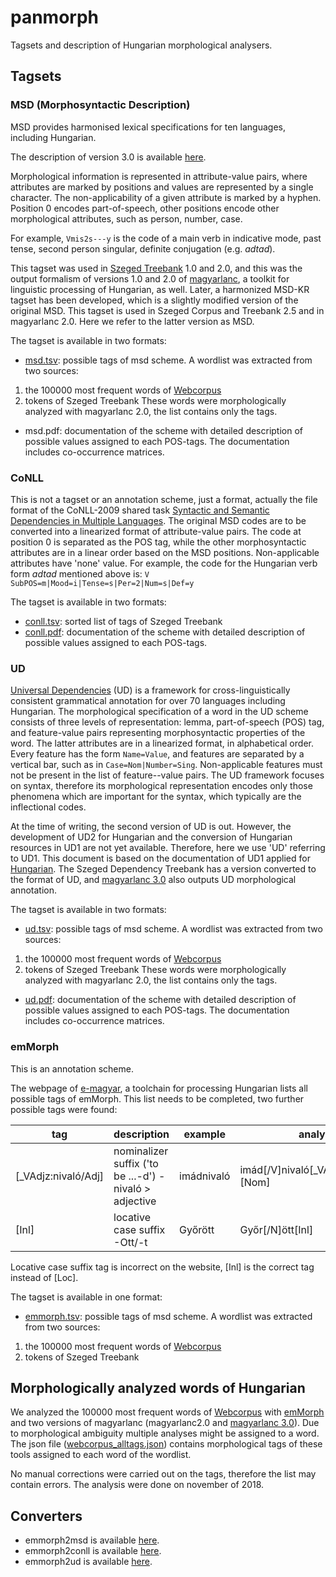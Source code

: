 # panmorph
Tagsets and description of Hungarian morphological analysers. 


## Tagsets

### MSD (Morphosyntactic Description)

MSD provides harmonised lexical specifications for ten languages, including Hungarian. 

The description of version 3.0 is available [here](http://nl.ijs.si/ME/Vault/V3/msd/html/).

Morphological information is represented in attribute-value pairs, where attributes are marked by positions and values are represented by a single character. The non-applicability of a given attribute is marked by a hyphen. Position 0 encodes part-of-speech, other positions encode other morphological attributes, such as person, number, case. 

For example, `Vmis2s---y` is the code of a main verb in indicative mode, past tense, second person singular, definite conjugation (e.g. _adtad_).

This tagset was used in [Szeged Treebank](http://rgai.inf.u-szeged.hu/index.php?lang=en&page=SzegedTreebank) 1.0 and 2.0, and this was the output formalism of versions 1.0 and 2.0 of [magyarlanc](http://rgai.inf.u-szeged.hu/index.php?lang=en&page=magyarlanc), a toolkit for linguistic processing of Hungarian, as well. Later, a harmonized MSD-KR tagset has been developed, which is a slightly modified version of the original MSD. This tagset is used in Szeged Corpus and Treebank 2.5 and in magyarlanc 2.0. Here we refer to the latter version as MSD. 

The tagset is available in two formats:

* [msd.tsv](msd.tsv): possible tags of msd scheme. A wordlist was extracted from two sources:
1. the 100000 most frequent words of [Webcorpus](http://mokk.bme.hu/resources/webcorpus/)
1. tokens of Szeged Treebank
These words were morphologically analyzed with magyarlanc 2.0, the list contains only the tags.
* msd.pdf: documentation of the scheme with detailed description of possible values assigned to each POS-tags. The documentation includes co-occurrence matrices.

### CoNLL

This is not a tagset or an annotation scheme, just a format, actually the file format of the CoNLL-2009 shared task [Syntactic and Semantic Dependencies in Multiple Languages](http://aclweb.org/anthology/W09-1201). The original MSD codes are to be converted into a linearized format of attribute-value pairs. The code at position 0 is separated as the POS tag, while the other morphosyntactic attributes are in a linear order based on the MSD positions. Non-applicable attributes have 'none' value. For example, the code for the Hungarian verb form _adtad_ mentioned above is: `V SubPOS=m|Mood=i|Tense=s|Per=2|Num=s|Def=y`

The tagset is available in two formats:

* [conll.tsv](conll.tsv): sorted list of tags of Szeged Treebank
* [conll.pdf](panmorph_conll.pdf): documentation of the scheme with detailed description of possible values assigned to each POS-tags.

### UD

[Universal Dependencies](http://universaldependencies.org) (UD) is a framework for cross-linguistically consistent grammatical annotation for over 70 languages including Hungarian. The morphological specification of a word in the UD scheme consists of three levels of representation: lemma, part-of-speech (POS) tag, and feature-value pairs representing morphosyntactic properties of the word. The latter attributes are in a linearized format, in alphabetical order. Every feature has the form `Name=Value`, and features are separated by a vertical bar, such as in `Case=Nom|Number=Sing`. Non-applicable features must not be present in the list of feature--value pairs. The UD framework focuses on syntax, therefore its morphological representation encodes only those phenomena which are important for the syntax, which typically are the inflectional codes. 

At the time of writing, the second version of UD is out. However, the development of UD2 for Hungarian and the conversion of Hungarian resources in UD1 are not yet available. Therefore, here we use 'UD' referring to UD1. This document is based on the documentation of UD1 applied for [Hungarian](https://universaldependencies.org/docsv1/index.html#hu). The Szeged Dependency Treebank has a version converted to the format of UD, and [magyarlanc 3.0](http://rgai.inf.u-szeged.hu/index.php?lang=en&page=magyarlanc) also outputs UD morphological annotation.

The tagset is available in two formats:

* [ud.tsv](ud.tsv): possible tags of msd scheme. A wordlist was extracted from two sources:
1. the 100000 most frequent words of [Webcorpus](http://mokk.bme.hu/resources/webcorpus/)
1. tokens of Szeged Treebank
These words were morphologically analyzed with magyarlanc 2.0, the list contains only the tags.
* [ud.pdf](panmorph_ud.pdf): documentation of the scheme with detailed description of possible values assigned to each POS-tags. The documentation includes co-occurrence matrices.

### emMorph

This is an annotation scheme.

The webpage of [e-magyar](https://e-magyar.hu/en/textmodules/emmorph_codelist), a toolchain for processing Hungarian lists all possible tags of emMorph. This list needs to be completed, two further possible tags were found:

| tag | description | example | analysis |
------|-------------|----------|---------|
| [_VAdjz:nivaló/Adj] | nominalizer suffix ('to be ...-d') -nivaló > adjective | imádnivaló | imád[/V]nivaló[_VAdjz:nivaló/Adj][Nom] |
| [Inl] | locative case suffix -Ott/-t	| Győrött |	Győr[/N]ött[Inl] |

Locative case suffix tag is incorrect on the website, [Inl] is the correct tag instead of [Loc].

The tagset is available in one format:

* [emmorph.tsv](emmorph.tsv): possible tags of msd scheme. A wordlist was extracted from two sources:
1. the 100000 most frequent words of [Webcorpus](http://mokk.bme.hu/resources/webcorpus/)
1. tokens of Szeged Treebank

## Morphologically analyzed words of Hungarian

We analyzed the 100000 most frequent words of [Webcorpus](http://mokk.bme.hu/resources/webcorpus/) with [emMorph](https://github.com/dlt-rilmta/emMorph) and two versions of magyarlanc (magyarlanc2.0 and [magyarlanc 3.0](http://rgai.inf.u-szeged.hu/index.php?lang=en&page=magyarlanc)). Due to morphological ambiguity multiple analyses might be assigned to a word. The json file ([webcorpus_alltags.json](webcorpus_alltags.json)) contains morphological tags of these tools assigned to each word of the wordlist.

No manual corrections were carried out on the tags, therefore the list may contain errors. The analysis were done on november of 2018.

## Converters

* emmorph2msd is available [here](https://github.com/vadno/emmorph2msd). 
* emmorph2conll is available [here](https://github.com/vadno/emmorph2conll). 
* emmorph2ud is available [here](https://github.com/vadno/emmorph2ud). 
